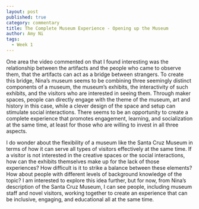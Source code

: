 ```yaml
---
layout: post
published: true
category: commentary
title: The Complete Museum Experience - Opening up the Museum
author: Amy Ni
tags:
  - Week 1
---
```

One area the video commented on that I found interesting was the relationship between the artifacts and the people who came to observe them, that the artifacts can act as a bridge between strangers. To create this bridge, Nina’s museum seems to be combining three seemingly distinct components of a museum, the museum’s exhibits, the interactivity of such exhibits, and the visitors who are interested in seeing them. Through maker spaces, people can directly engage with the theme of the museum, art and history in this case, while a clever design of the space and setup can stimulate social interactions. There seems to be an opportunity to create a complete experience that promotes engagement, learning, and socialization at the same time, at least for those who are willing to invest in all three aspects. 

I do wonder about the flexibility of a museum like the Santa Cruz Museum in terms of how it can serve all types of visitors effectively at the same time. If a visitor is not interested in the creative spaces or the social interactions, how can the exhibits themselves make up for the lack of those experiences? How difficult is it to strike a balance between these elements? How about people with different levels of background knowledge of the topic? I am interested to explore this idea further, but for now, from Nina’s description of the Santa Cruz Museum, I can see people, including museum staff and novel visitors, working together to create an experience that can be inclusive, engaging, and educational all at the same time.
